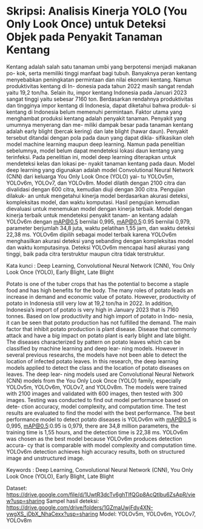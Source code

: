 # Skripsi: Analisis Kinerja YOLO (You Only Look Once) untuk Deteksi Objek pada Penyakit Tanaman Kentang
Kentang adalah salah satu tanaman umbi yang berpotensi menjadi makanan po-
kok, serta memiliki tinggi manfaat bagi tubuh. Banyaknya peran kentang menyebabkan
peningkatan permintaan dan nilai ekonomi kentang. Namun produktivitas kentang di In-
donesia pada tahun 2022 masih sangat rendah yaitu 19,2 ton/ha. Selain itu, impor kentang
Indonesia pada Januari 2023 sangat tinggi yaitu sebesar 7160 ton. Berdasarkan rendahnya
produktivitas dan tingginya impor kentang di Indonesia, dapat diketahui bahwa produk-
si kentang di Indonesia belum memenuhi permintaan. Faktor utama yang menghambat
produksi kentang adalah penyakit tanaman. Penyakit yang umumnya menyerang dan me-
miliki dampak besar pada tanaman kentang adalah early blight (bercak kering) dan late
blight (hawar daun). Penyakit tersebut ditandai dengan pola pada daun yang dapat dikla-
sifikasikan oleh model machine learning maupun deep learning. Namun pada penelitian
sebelumnya, model belum dapat mendeteksi lokasi daun kentang yang terinfeksi. Pada
penelitian ini, model deep learning diterapkan untuk mendeteksi kelas dan lokasi pe-
nyakit tanaman kentang pada daun. Model deep learning yang digunakan adalah model
Convolutional Neural Network (CNN) dari keluarga You Only Look Once (YOLO) yai-
tu YOLOv5m, YOLOv6m, YOLOv7, dan YOLOv8m. Model dilatih dengan 2100 citra
dan divalidasi dengan 600 citra, kemudian diuji dengan 300 citra. Pengujian dilakuk-
an untuk mengetahui kinerja model berdasarkan akurasi deteksi, kompleksitas model,
dan waktu komputasi. Hasil pengujian kemudian dievaluasi untuk menemukan model
dengan kinerja terbaik. Model dengan kinerja terbaik untuk mendeteksi penyakit tanam-
an kentang adalah YOLOv6m dengan mAP@0.5 bernilai 0,995, mAP@0.5:0.95 bernilai
0,979, parameter berjumlah 34,8 juta, waktu pelatihan 1,55 jam, dan waktu deteksi 22,38
ms. YOLOv6m dipilih sebagai model terbaik karena YOLOv6m menghasilkan akurasi
deteksi yang sebanding dengan kompleksitas model dan waktu komputasinya. Deteksi
YOLOv6m mencapai hasil akurasi yang tinggi, baik pada citra terstruktur maupun citra
tidak terstruktur.

Kata kunci : Deep Learning, Convolutional Neural Network (CNN), You Only Look Once
(YOLO), Early Blight, Late Blight

Potato is one of the tuber crops that has the potential to become a staple food
and has high benefits for the body. The many roles of potato leads an increase in demand
and economic value of potato. However, productivity of potato in Indonesia still very low
at 19,2 ton/ha in 2022. In addition, Indonesia’s import of potato is very high in January
2023 that is 7160 tonnes. Based on low productivity and high import of potato in Indo-
nesia, it can be seen that potato production has not fulfilled the demand. The main factor
that inhibit potato production is plant disease. Disease that commonly attack and have
a big impact on potato plant is early blight and late blight. The diseases characterized
by pattern on potato leaves which can be classified by machine learning and deep lear-
ning models. However in several previous researchs, the models have not been able to
detect the location of infected potato leaves. In this research, the deep learning models
applied to detect the class and the location of potato diseases on leaves. The deep lear-
ning models used are Convolutional Neural Network (CNN) models from the You Only
Look Once (YOLO) family, especially YOLOv5m, YOLOv6m, YOLOv7, and YOLOv8m.
The models were trained with 2100 images and validated with 600 images, then tested
with 300 images. Testing was conducted to find out model performance based on dete-
ction accuracy, model complexity, and computation time. The test results are evaluated
to find the model with the best performance. The best performance model to detect potato
diseases is YOLOv6m with mAP@0.5 is 0,995, mAP@0.5:0.95 is 0,979, there are 34,8
million parameters, the training time is 1,55 hours, and the detection time is 22,38 ms.
YOLOv6m was chosen as the best model because YOLOv6m produces detection accura-
cy that is comparable with model complexity and computation time. YOLOv6m detection
achieves high accuracy results, both on structured image and unstructured image.

Keywords : Deep Learning, Convolutional Neural Network (CNN), You Only Look
Once (YOLO), Early Blight, Late Blight

Dataset: https://drive.google.com/file/d/1UwtR3dcTv6ghTlfQGp8AcQtIbu6ZsApR/view?usp=sharing
Sampel hasil deteksi: https://drive.google.com/drive/folders/1GZmaUwjFdv4XN-ywgXS_jDbX_NhaCexx?usp=sharing
Model: YOLOv5m, YOLOv6m, YOLOv7, YOLOv8m
